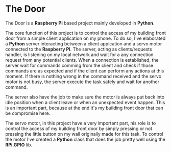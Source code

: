 # The Door
The Door is a __Raspberry Pi__ based project mainly developed in __Python__.

The core function of this project is to control the access of my building front door from a simple client application on my phone. To do so, I've elaborated a __Python__ server interacting between a client appication and a servo motor connected to the __Raspberry PI__. The server, acting as clients/requests handler, is listening on my local network and wait for a any connection request from any potential clients. When a connection is established, the server wait for commands comming from the client and check if those commands are as expected and if the client can perform any actions at this moment. If there is nothing wrong in the command received and the servo motor is not busy, the server execute the task safely and wait for another command. 

The server also have the job to make sure the motor is always put back into idle position when a client leave or when an unexpected event happen. This is an important part, because at the end it's my building front door that can be compromise here. 

The servo motor, in this project have a very important part, his role is to control the access of my building front door by simply pressing or not pressing the little button on my wall originally made for this task. To control the motor I've created a __Python__ class that does the job pretty well using the __RPi.GPIO__ lib.